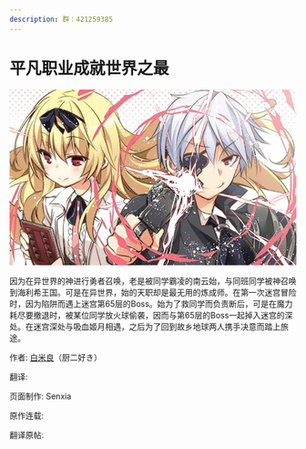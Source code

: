 ```yaml
---
description: 群：421259385
---
```


# 平凡职业成就世界之最

![&#x5E73;&#x51E1;&#x804C;&#x4E1A;&#x9020;&#x5C31;&#x4E16;&#x754C;&#x6700;&#x5F3A;](.gitbook/assets/qq-tu-pian-20190503155612.jpg)

因为在异世界的神进行勇者召唤，老是被同学霸凌的南云始，与同班同学被神召唤到海利希王国。可是在异世界，始的天职却是最无用的炼成师。在第一次迷宫冒险时，因为陷阱而遇上迷宫第65层的Boss。始为了救同学而负责断后，可是在魔力耗尽要撤退时，被某位同学放火球偷袭，因而与第65层的Boss一起掉入迷宫的深处。在迷宫深处与吸血姬月相遇，之后为了回到故乡地球两人携手决意而踏上旅途。

作者:  [白米良](https://zh.wikipedia.org/w/index.php?title=%E7%99%BD%E7%B1%B3%E8%89%AF&action=edit&redlink=1)（厨二好き）

翻译: 

页面制作: Senxia

原作连载: 

翻译原帖: 

